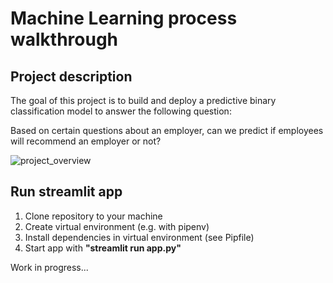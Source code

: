 # Machine Learning process walkthrough

## Project description

The goal of this project is to build and deploy a predictive binary classification model to answer the following question:

Based on certain questions about an employer, can we predict if employees will recommend an employer or not?

![project_overview](https://user-images.githubusercontent.com/67829673/172122063-136b328a-f501-4f2f-8850-6c4b16fd093a.png)

## Run streamlit app

1. Clone repository to your machine
2. Create virtual environment (e.g. with pipenv)
3. Install dependencies in virtual environment (see Pipfile)
4. Start app with __"streamlit run app.py"__

Work in progress...

